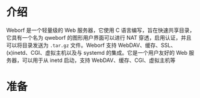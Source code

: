 # 介绍

Weborf 是一个轻量级的 Web 服务器，它使用 C 语言编写，旨在快速共享目录，它具有一个名为 qweborf 的图形用户界面可以进行 NAT 穿透，启用认证，并且可以将目录发送为 `.tar.gz` 文件。Weborf 支持 WebDAV、缓存、SSL、(x)inetd、CGI、虚拟主机以及与 systemd 的集成。它是一个用户友好的 Web 服务器，可以用于从 inetd 启动，支持 WebDAV、缓存、CGI、虚拟主机等

# 准备